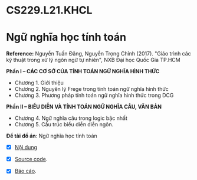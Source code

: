 # CS229.L21.KHCL
# Ngữ nghĩa học tính toán

**Reference:** Nguyễn Tuấn Đăng, Nguyễn Trọng Chỉnh (2017). "Giáo trình các kỹ thuật trong xử lý ngôn ngữ tự nhiên", NXB Đại học Quốc Gia TP.HCM

**Phần I – CÁC CƠ SỞ CỦA TÍNH TOÁN NGỮ NGHĨA HÌNH THỨC** <br>
- Chương 1. Giới thiệu <br>
- Chương 2. Nguyên lý Frege trong tính toán ngữ nghĩa hình thức <br>
- Chương 3. Phương pháp tính toán ngữ nghĩa hình thức trong DCG <br>

**Phần II – BIỂU DIỄN VÀ TÍNH TOÁN NGỮ NGHĨA CÂU, VĂN BẢN** <br>
- Chương 4. Ngữ nghĩa câu trong logic bậc nhất <br>
- Chương 5. Cấu trúc biểu diễn diễn ngôn. <br>

**Đề tài đồ án**: Ngữ nghĩa học tính toán
- [x] [Nội dung](https://github.com/icebearian/CS229-Computational-Semantics/blob/main/Capstone%20Project/README.md)
- [x] [Source code](https://github.com/icebearian/CS229-Computational-Semantics/tree/main/Capstone%20Project).
- [x] [Báo cáo](https://github.com/icebearian/CS229-Computational-Semantics/blob/main/Capstone%20Project/18520918_18521259_FinalReport.pdf).

